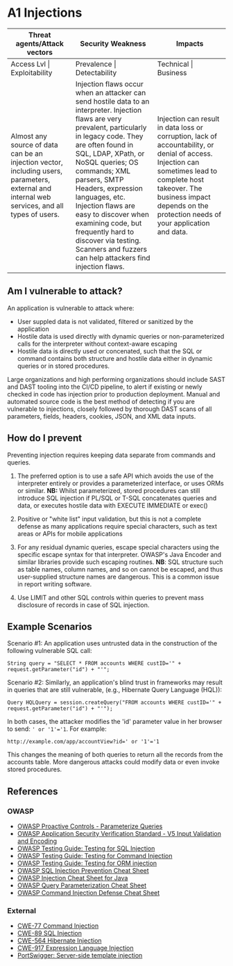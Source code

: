 # A1 Injections

| Threat agents/Attack vectors | Security Weakness           | Impacts               |
| -- | -- | -- |
| Access Lvl \| Exploitability | Prevalence \| Detectability | Technical \| Business |
| Almost any source of data can be an injection vector, including users, parameters, external and internal web services, and all types of users. | Injection flaws occur when an attacker can send hostile data to an interpreter. Injection flaws are very prevalent, particularly in legacy code. They are often found in SQL, LDAP, XPath, or NoSQL queries; OS commands; XML parsers, SMTP Headers, expression languages, etc. Injection flaws are easy to discover when examining code, but frequently hard to discover via testing. Scanners and fuzzers can help attackers find injection flaws. | Injection can result in data loss or corruption, lack of accountability, or denial of access. Injection can sometimes lead to complete host takeover. The business impact depends on the protection needs of your application and data. |

## Am I vulnerable to attack?

An application is vulnerable to attack where:

* User suppled data is not validated, filtered or sanitized by the application
* Hostile data is used directly with dynamic queries or non-parameterized calls for the interpreter without context-aware escaping
* Hostile data is directly used or concenated, such that the SQL or command contains both structure and hostile data either in dynamic queries or in stored procedures. 

Large organizations and high performing organizations should include SAST and DAST tooling into the CI/CD pipeline, to alert if existing or newly checked in code has injection prior to production deployment. Manual and automated source code is the best method of detecting if you are vulnerable to injections, closely followed by thorough DAST scans of all parameters, fields, headers, cookies, JSON, and XML data inputs. 

## How do I prevent 

Preventing injection requires keeping data separate from commands and queries.

1. The preferred option is to use a safe API which avoids the use of the interpreter entirely or provides a parameterized interface, or uses ORMs or similar. **NB:** Whilst parameterized, stored procedures can still introduce SQL injection if PL/SQL or T-SQL concatenates queries and data, or executes hostile data with EXECUTE IMMEDIATE or exec()

2. Positive or "white list" input validation, but this is not a complete defense as many applications require special characters, such as text areas or APIs for mobile applications

3. For any residual dynamic queries, escape special characters using the specific escape syntax for that interpreter. OWASP's Java Encoder and similar libraries provide such escaping routines. **NB**: SQL structure such as table names, column names, and so on cannot be escaped, and thus user-supplied structure names are dangerous. This is a common issue in report writing software. 

4. Use LIMIT and other SQL controls within queries to prevent mass disclosure of records in case of SQL injection.


## Example Scenarios

Scenario #1: An application uses untrusted data in the construction of the following vulnerable SQL call:

`String query = "SELECT * FROM accounts WHERE custID='" + request.getParameter("id") + "'";`

Scenario #2: Similarly, an application's blind trust in frameworks may result in queries that are still vulnerable, (e.g., Hibernate Query Language (HQL)):

`Query HQLQuery = session.createQuery("FROM accounts WHERE custID='" + request.getParameter("id") + "'");`

In both cases, the attacker modifies the 'id' parameter value in her browser to send:  `' or '1'='1`. For example: 

`http://example.com/app/accountView?id=' or '1'='1`

This changes the meaning of both queries to return all the records from the accounts table.  More dangerous attacks could modify data or even invoke stored procedures.

## References

### OWASP

* [OWASP Proactive Controls - Parameterize Queries](https://www.owasp.org/index.php/OWASP_Proactive_Controls#2:_Parameterize_Queries)
* [OWASP Application Security Verification Standard - V5 Input Validation and Encoding](https://www.owasp.org/index.php/Category:OWASP_Application_Security_Verification_Standard_Project)
* [OWASP Testing Guide: Testing for SQL Injection](https://www.owasp.org/index.php/Testing_for_SQL_Injection_(OTG-INPVAL-005))
* [OWASP Testing Guide: Testing for Command Injection](https://www.owasp.org/index.php/Testing_for_Command_Injection_(OTG-INPVAL-013))
* [OWASP Testing Guide: Testing for ORM injection](https://www.owasp.org/index.php/Testing_for_ORM_Injection_(OTG-INPVAL-007))
* [OWASP SQL Injection Prevention Cheat Sheet](https://www.owasp.org/index.php/SQL_Injection_Prevention_Cheat_Sheet)
* [OWASP Injection Cheat Sheet for Java](https://www.owasp.org/index.php/Injection_Prevention_Cheat_Sheet_in_Java)
* [OWASP Query Parameterization Cheat Sheet](https://www.owasp.org/index.php/Query_Parameterization_Cheat_Sheet)
* [OWASP Command Injection Defense Cheat Sheet](https://www.owasp.org/index.php/Command_Injection_Defense_Cheat_Sheet)

### External

* [CWE-77 Command Injection](https://cwe.mitre.org/data/definitions/77.html)
* [CWE-89 SQL Injection](https://cwe.mitre.org/data/definitions/89.html)
* [CWE-564 Hibernate Injection](https://cwe.mitre.org/data/definitions/564.html)
* [CWE-917 Expression Language Injection](https://cwe.mitre.org/data/definitions/917.html)
* [PortSwigger: Server-side template injection](https://portswigger.net/knowledgebase/issues/details/00101080_serversidetemplateinjection)
